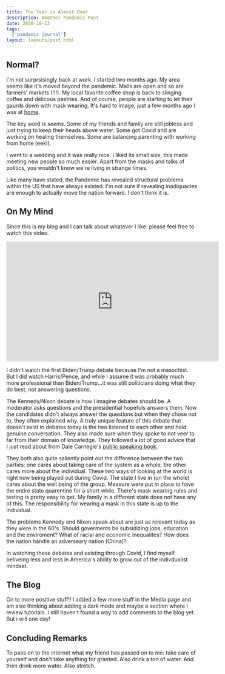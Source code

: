 ```yaml
---
title: The Year is Almost Over
description: Another Pandemic Post
date: 2020-10-13
tags:
  ['pandemic journal']
layout: layouts/post.html
---
```


## Normal?

I'm not surprsisingly back at work. I started two months ago. My area seems like it's moved beyond the pandemic. Malls are open and so are farmers' markets (!!!). My local favorite coffee shop is back to slinging coffee and delicous pastries. And of course, people are starting to let their gaurds down with mask wearing. It's hard to image, just a few months ago I was at [home](https://smolnotes.netlify.app/posts/2020-04-30-reading/).

The key word is *seems*. Some of my friends and family are still jobless and just trying to keep their heads above water. Some got Covid and are working on healing themselves. Some are balancing parenting with working from home (eek!). 

I went to a wedding and it was really nice. I liked its small size, this made meeting new people so much easier. Apart from the masks and talks of politics, you wouldn't know we're living in strange times. 

Like many have stated, the Pandemic has revealed structural problems within the US that have always existed. I'm not sure if revealing inadiquacies are enough to actually move the nation forward. I don't think it is.

## On My Mind

Since this is my blog and I can talk about whatever I like: please feel free to watch this video.

<iframe width="560" height="315" src="https://www.youtube.com/embed/AYP8-oxq8ig" frameborder="0" allow="accelerometer; autoplay; clipboard-write; encrypted-media; gyroscope; picture-in-picture" allowfullscreen></iframe>

I didn't watch the first Biden/Trump debate because I'm not a masochist. But I did watch Harris/Pence, and while I assume it was probably much more professional than Biden/Trump...it was still politicians doing what they do best, not answering questions.

The Kennedy/Nixon debate is how I imagine debates should be. A moderator asks questions and the presidential hopefuls answers them. Now the candidates didn't always answer the questions but when they chose not to, they often explained why. A truly unique feature of this debate that doesn't exist in debates today is the two listened to each other and held genuine conversation. They also made sure when they spoke to not veer to far from their domain of knowledge. They followed a lot of good advice that I just read about from Dale Carnegie's [public speaking book](https://www.google.com/books/edition/The_Quick_and_Easy_Way_to_Effective_Spea/qQaCDwAAQBAJ?hl=en&gbpv=1&printsec=frontcover).

They both also quite saliently point out the difference between the two parties: one cares about taking care of the system as a whole, the other cares more about the individual. These two ways of looking at the world is right now being played out during Covid. The state I live in (on the whole) cares about the well being of the group. Measure were put in place to have the entire state quarentine for a short while. There's mask wearing rules and testing is pretty easy to get. My family in a different state does not have any of this. The responsibility for wearing a mask in this state is up to the individual.

The problems Kennedy and Nixon speak about are just as relevant today as they were in the 60's. Should goverments be subsidizing jobs, education and the enviroment? What of racial and economic inequalites? How does the nation handle an adverseary nation (China)?

In watching these debates and existing through Covid, I find myself beliveing less and less in America's ability to grow out of the indivdualist mindset.

## The Blog

On to more positive stuff!! I added a few more stuff in the Media page and am also thinking about adding a dark mode and maybe a section where I review tutorials. I still haven't found a way to add comments to the blog yet. But i will one day!

## Concluding Remarks

To pass on to the internet what my friend has passed on to me: take care of yourself and don't take anything for granted. Also drink a ton of water. And then drink more water. Also stretch. 
